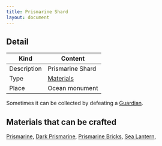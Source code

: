 ```yaml
---
title: Prismarine Shard
layout: document
---
```

## Detail

|Kind|Content|
|---|---|
|Description|Prismarine Shard|
|Type|[Materials](Materials)|
|Place|Ocean monument|

Sometimes it can be collected by defeating a [Guardian](Guardian).

## Materials that can be crafted

[Prismarine](Prismarine),
[Dark Prismarine](Dark_Prismarine),
[Prismarine Bricks](Prismarine_Bricks),
[Sea Lantern](Sea_Lantern),
